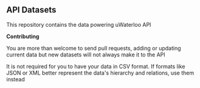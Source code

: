 ## API Datasets

This repository contains the data powering uWaterloo API

**Contributing**

You are more than welcome to send pull requests, adding or updating current data
but new datasets will not always make it to the API

It is not required for you to have your data in CSV format. If formats like JSON or XML better represent
the data's hierarchy and relations, use them instead
